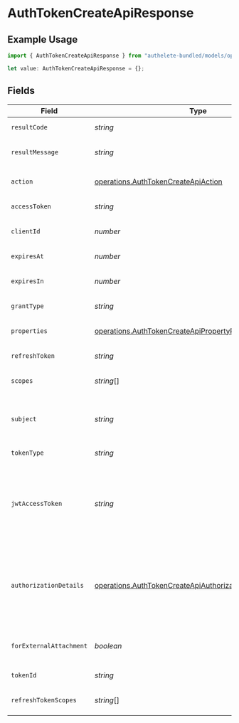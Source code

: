 # AuthTokenCreateApiResponse

## Example Usage

```typescript
import { AuthTokenCreateApiResponse } from "authelete-bundled/models/operations";

let value: AuthTokenCreateApiResponse = {};
```

## Fields

| Field                                                                                                                                                                                                                       | Type                                                                                                                                                                                                                        | Required                                                                                                                                                                                                                    | Description                                                                                                                                                                                                                 |
| --------------------------------------------------------------------------------------------------------------------------------------------------------------------------------------------------------------------------- | --------------------------------------------------------------------------------------------------------------------------------------------------------------------------------------------------------------------------- | --------------------------------------------------------------------------------------------------------------------------------------------------------------------------------------------------------------------------- | --------------------------------------------------------------------------------------------------------------------------------------------------------------------------------------------------------------------------- |
| `resultCode`                                                                                                                                                                                                                | *string*                                                                                                                                                                                                                    | :heavy_minus_sign:                                                                                                                                                                                                          | The code which represents the result of the API call.                                                                                                                                                                       |
| `resultMessage`                                                                                                                                                                                                             | *string*                                                                                                                                                                                                                    | :heavy_minus_sign:                                                                                                                                                                                                          | A short message which explains the result of the API call.                                                                                                                                                                  |
| `action`                                                                                                                                                                                                                    | [operations.AuthTokenCreateApiAction](../../models/operations/authtokencreateapiaction.md)                                                                                                                                  | :heavy_minus_sign:                                                                                                                                                                                                          | The next action that the authorization server implementation should take.                                                                                                                                                   |
| `accessToken`                                                                                                                                                                                                               | *string*                                                                                                                                                                                                                    | :heavy_minus_sign:                                                                                                                                                                                                          | The newly issued access token.                                                                                                                                                                                              |
| `clientId`                                                                                                                                                                                                                  | *number*                                                                                                                                                                                                                    | :heavy_minus_sign:                                                                                                                                                                                                          | The ID of the client application associated with the access token.<br/>                                                                                                                                                     |
| `expiresAt`                                                                                                                                                                                                                 | *number*                                                                                                                                                                                                                    | :heavy_minus_sign:                                                                                                                                                                                                          | The time at which the access token expires.<br/>                                                                                                                                                                            |
| `expiresIn`                                                                                                                                                                                                                 | *number*                                                                                                                                                                                                                    | :heavy_minus_sign:                                                                                                                                                                                                          | The duration of the newly issued access token in seconds.<br/>                                                                                                                                                              |
| `grantType`                                                                                                                                                                                                                 | *string*                                                                                                                                                                                                                    | :heavy_minus_sign:                                                                                                                                                                                                          | The grant type for the newly issued access token.<br/>                                                                                                                                                                      |
| `properties`                                                                                                                                                                                                                | [operations.AuthTokenCreateApiPropertyResponse](../../models/operations/authtokencreateapipropertyresponse.md)[]                                                                                                            | :heavy_minus_sign:                                                                                                                                                                                                          | The extra properties associated with the access token.<br/>                                                                                                                                                                 |
| `refreshToken`                                                                                                                                                                                                              | *string*                                                                                                                                                                                                                    | :heavy_minus_sign:                                                                                                                                                                                                          | The newly issued refresh token.<br/>                                                                                                                                                                                        |
| `scopes`                                                                                                                                                                                                                    | *string*[]                                                                                                                                                                                                                  | :heavy_minus_sign:                                                                                                                                                                                                          | Scopes which are associated with the access token.<br/>                                                                                                                                                                     |
| `subject`                                                                                                                                                                                                                   | *string*                                                                                                                                                                                                                    | :heavy_minus_sign:                                                                                                                                                                                                          | The subject (= unique identifier) of the user associated with the newly issued access<br/>token.<br/>                                                                                                                       |
| `tokenType`                                                                                                                                                                                                                 | *string*                                                                                                                                                                                                                    | :heavy_minus_sign:                                                                                                                                                                                                          | The token type of the access token.<br/>                                                                                                                                                                                    |
| `jwtAccessToken`                                                                                                                                                                                                            | *string*                                                                                                                                                                                                                    | :heavy_minus_sign:                                                                                                                                                                                                          | If the authorization server is configured to issue JWT-based access tokens (= if `Service.accessTokenSignAlg`<br/>is set to a `non-null` value), a JWT-based access token is issued along with the original<br/>random-string one.<br/> |
| `authorizationDetails`                                                                                                                                                                                                      | [operations.AuthTokenCreateApiAuthorizationDetailsResponse](../../models/operations/authtokencreateapiauthorizationdetailsresponse.md)                                                                                      | :heavy_minus_sign:                                                                                                                                                                                                          | The authorization details. This represents the value of the `authorization_details`<br/>request parameter in the preceding device authorization request which is defined in<br/>"OAuth 2.0 Rich Authorization Requests".<br/> |
| `forExternalAttachment`                                                                                                                                                                                                     | *boolean*                                                                                                                                                                                                                   | :heavy_minus_sign:                                                                                                                                                                                                          | the flag which indicates whether the access token is for an external<br/>attachment.<br/>                                                                                                                                   |
| `tokenId`                                                                                                                                                                                                                   | *string*                                                                                                                                                                                                                    | :heavy_minus_sign:                                                                                                                                                                                                          | Set the unique token identifier.<br/>                                                                                                                                                                                       |
| `refreshTokenScopes`                                                                                                                                                                                                        | *string*[]                                                                                                                                                                                                                  | :heavy_minus_sign:                                                                                                                                                                                                          | The scopes associated with the refresh token. May be null.<br/>                                                                                                                                                             |